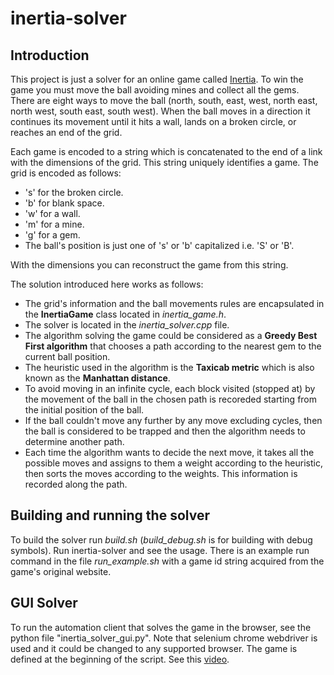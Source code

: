 # inertia-solver

## Introduction
This project is just a solver for an online game called [Inertia](https://www.chiark.greenend.org.uk/~sgtatham/puzzles/js/inertia.html). To win the game you must move the ball avoiding mines and collect all the gems. There are eight ways to move the ball (north, south, east, west, north east, north west, south east, south west). When the ball moves in a direction it continues its movement until it hits a wall, lands on a broken circle, or reaches an end of the grid.

Each game is encoded to a string which is concatenated to the end of a link with the dimensions of the grid. This string uniquely identifies a game. The grid is encoded as follows:
- 's' for the broken circle.
- 'b' for blank space.
- 'w' for a wall.
- 'm' for a mine.
- 'g' for a gem.
- The ball's position is just one of 's' or 'b' capitalized i.e. 'S' or 'B'.

With the dimensions you can reconstruct the game from this string. 

The solution introduced here works as follows:
- The grid's information and the ball movements rules are encapsulated in the **InertiaGame** class located in _inertia_game.h_.
- The solver is located in the _inertia_solver.cpp_ file.
- The algorithm solving the game could be considered as a **Greedy Best First algorithm** that chooses a path according to the nearest gem to the current ball position.
- The heuristic used in the algorithm is the **Taxicab metric** which is also known as the **Manhattan distance**.
- To avoid moving in an infinite cycle, each block visited (stopped at) by the movement of the ball in the chosen path is recoreded starting from the initial position of the ball.
- If the ball couldn't move any further by any move excluding cycles, then the ball is considered to be trapped and then the algorithm needs to determine another path.
- Each time the algorithm wants to decide the next move, it takes all the possible moves and assigns to them a weight according to the heuristic, then sorts the moves according to the weights. This information is recorded along the path.

## Building and running the solver
To build the solver run _build.sh_ (_build_debug.sh_ is for building with debug symbols). Run inertia-solver and see the usage. There is an example run command in the file _run_example.sh_ with a game id string acquired from the game's original website.

## GUI Solver
To run the automation client that solves the game in the browser, see the python file "inertia_solver_gui.py". Note that selenium chrome webdriver is used and it could be changed to any supported browser. The game is defined at the beginning of the script. See this [video](https://www.youtube.com/watch?v=5r3UfF7sOWY).
